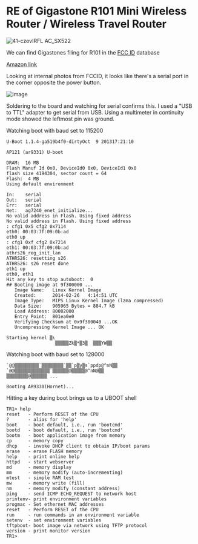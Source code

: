 # RE of Gigastone R101 Mini Wireless Router / Wireless Travel Router

![41-czovIRFL _AC_SX522_](https://github.com/skyler-ferrante/Gigastone-RE/assets/24577503/36e0f064-4b5e-4bf8-bdb5-3b70db17efa8)

We can find Gigastones filing for R101 in the [FCC ID](https://fccid.io/PLE-TRR1011) database

[Amazon link](https://www.amazon.com/Gigastone-GS-TR1-R-Wireless-Travel-Router/dp/B01DR04V90)

Looking at internal photos from FCCID, it looks like there's a serial port in the corner opposite the power button.

![image](https://github.com/skyler-ferrante/Gigastone-RE/assets/24577503/433ee296-e97e-460f-9b0a-e1deccdd58d3)

Soldering to the board and watching for serial confirms this.
I used a "USB to TTL" adapter to get serial from USB.
Using a multimeter in continuity mode showed the leftmost pin was ground.

Watching boot with baud set to 115200
```
U-Boot 1.1.4-ga519b4f0-dirtyOct  9 201317:21:10

AP121 (ar9331) U-boot

DRAM:  16 MB
Flash Manuf Id 0x0, DeviceId0 0x0, DeviceId1 0x0
flash size 4194304, sector count = 64
Flash:  4 MB
Using default environment

In:    serial
Out:   serial
Err:   serial
Net:   ag7240_enet_initialize...
No valid address in Flash. Using fixed address
No valid address in Flash. Using fixed address
: cfg1 0x5 cfg2 0x7114
eth0: 00:03:7f:09:0b:ad
eth0 up
: cfg1 0xf cfg2 0x7214
eth1: 00:03:7f:09:0b:ad
athrs26_reg_init_lan
ATHRS26: resetting s26
ATHRS26: s26 reset done
eth1 up
eth0, eth1
Hit any key to stop autoboot:  0
## Booting image at 9f300000 ...
   Image Name:   Linux Kernel Image
   Created:      2014-02-26   4:14:51 UTC
   Image Type:   MIPS Linux Kernel Image (lzma compressed)
   Data Size:    905965 Bytes = 884.7 kB
   Load Address: 80002000
   Entry Point:  801ea0e0
   Verifying Checksum at 0x9f300040 ...OK
   Uncompressing Kernel Image ... OK

Starting kernel ▒ɩ
                  ▒▒▒▒▒Zk▒*▒3▒  ▒▒▒YW▒▒
```

Watching boot with baud set to 128000
```
`@@▒▒▒▒▒▒▒▒▒`▒▒▒▒▒▒▒▒`▒▒`p▒y▒s`ppdp@^nN▒▒
`@@▒▒▒▒▒▒▒▒▒▒▒▒▒`▒▒▒▒▒▒@▒▒▒▒▒@^nN@▒▒
▒▒▒▒▒▒▒▒@▒▒▒▒▒▒ ...

Booting AR9330(Hornet)...
```

Hitting a key during boot brings us to a UBOOT shell
```
TR1> help
reset   - Perform RESET of the CPU
?       - alias for 'help'
boot    - boot default, i.e., run 'bootcmd'
bootd   - boot default, i.e., run 'bootcmd'
bootm   - boot application image from memory
cp      - memory copy
dhcp    - invoke DHCP client to obtain IP/boot params
erase   - erase FLASH memory
help    - print online help
httpd   - start webserver
md      - memory display
mm      - memory modify (auto-incrementing)
mtest   - simple RAM test
mw      - memory write (fill)
nm      - memory modify (constant address)
ping    - send ICMP ECHO_REQUEST to network host
printenv- print environment variables
progmac - Set ethernet MAC addresses
reset   - Perform RESET of the CPU
run     - run commands in an environment variable
setenv  - set environment variables
tftpboot- boot image via network using TFTP protocol
version - print monitor version
TR1>
```
